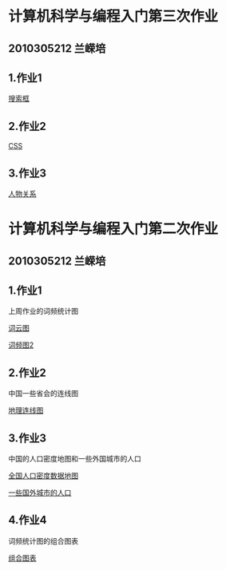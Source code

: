 # 计算机科学与编程入门第三次作业
## 2010305212 兰嵘培
## 1.作业1
[搜索框](file:///E:/%E6%96%B0%E8%B6%85%E9%9A%BEpython/%E6%90%9C%E7%B4%A2.html)
## 2.作业2
[CSS](file:///E:/%E8%B6%85%E9%9A%BEpyson/666/%E7%AC%AC2%E8%8A%82_HTML/%E4%BD%9C%E4%B8%9A%E4%B8%89.html)
## 3.作业3
[人物关系](https://github.com/jsjkxybcrm/jsjkxybcrm.github.io/blob/main/%E8%A5%BF%E6%B8%B8%E4%BA%BA%E7%89%A9.html)








# 计算机科学与编程入门第二次作业

## 2010305212 兰嵘培

## 1.作业1

上周作业的词频统计图

[词云图](https://jsjkxybcrm.github.io/%E8%AF%8D%E4%BA%91%E5%9B%BE.html)

[词频图2](https://jsjkxybcrm.github.io/%E8%AF%8D%E9%A2%91%E5%9B%BE2.html)

## 2.作业2

中国一些省会的连线图

[地理连线图](https://jsjkxybcrm.github.io/%E5%9C%B0%E7%90%86%E8%BF%9E%E7%BA%BF%E5%9B%BE.html)

## 3.作业3

中国的人口密度地图和一些外国城市的人口

[全国人口密度数据地图](https://jsjkxybcrm.github.io/%E5%85%A8%E5%9B%BD%E4%BA%BA%E5%8F%A3%E5%AF%86%E5%BA%A6%E6%95%B0%E6%8D%AE%E5%9C%B0%E5%9B%BE.html)

[一些国外城市的人口](https://jsjkxybcrm.github.io/%E4%B8%80%E4%BA%9B%E5%9B%BD%E5%A4%96%E5%9F%8E%E5%B8%82%E7%9A%84%E4%BA%BA%E5%8F%A3.html)

## 4.作业4

词频统计图的组合图表

[组合图表](https://jsjkxybcrm.github.io/%E7%BB%84%E5%90%88%E5%9B%BE%E8%A1%A8.html)
